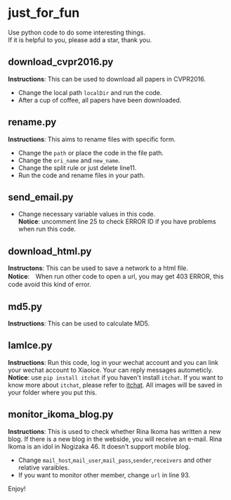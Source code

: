 # just_for_fun
Use python code to do some interesting things.     
If it is helpful to you, please add a star, thank you.

## download_cvpr2016.py
**Instructions**: This can be used to download all papers in CVPR2016.    
* Change the local path `localDir` and run the code.   
* After a cup of coffee, all papers have been downloaded.      

## rename.py
**Instructions**: This aims to rename files with specific form.   
* Change the `path` or place the code in the file path.   
* Change the `ori_name` and `new_name`.   
* Change the split rule or just delete line11.   
* Run the code and rename files in your path.        

## send_email.py
* Change necessary variable values in this code.   
**Notice**: uncomment line 25 to check ERROR ID if you have problems when run this code.   

## download_html.py
**Instructons**: This can be used to save a network to a html file.   
**Notice**:　When run other code to open a url, you may get 403 ERROR, this code avoid this kind of error.   

## md5.py
**Instructions**: This can be used to calculate MD5.    

## IamIce.py
**Instructions**: Run this code, log in your wechat account and you can link your wechat account to Xiaoice. Your can reply messages autometicly.    
**Notice**: use `pip install itchat` if you haven't install `itchat`. If you want to know more about `itchat`, please refer to [itchat](https://itchat.readthedocs.io/zh/latest/). All images will be saved in your folder where you put this.

## monitor_ikoma_blog.py
**Instructions**: This is used to check whether Rina Ikoma has written a new blog. If there is a new blog in the webside, you will receive an e-mail. Rina Ikoma is an idol in Nogizaka 46. It doesn't support mobile blog.    
* Change `mail_host`,`mail_user`,`mail_pass`,`sender`,`receivers` and other relative varaibles.
* If you want to monitor other member, change `url` in line 93.

Enjoy!

